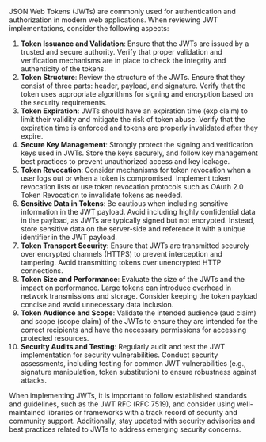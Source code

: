 JSON Web Tokens (JWTs) are commonly used for authentication and authorization in modern web applications. When reviewing JWT implementations, consider the following aspects:

1. **Token Issuance and Validation**: Ensure that the JWTs are issued by a trusted and secure authority. Verify that proper validation and verification mechanisms are in place to check the integrity and authenticity of the tokens.
2. **Token Structure**: Review the structure of the JWTs. Ensure that they consist of three parts: header, payload, and signature. Verify that the token uses appropriate algorithms for signing and encryption based on the security requirements.
3. **Token Expiration**: JWTs should have an expiration time (exp claim) to limit their validity and mitigate the risk of token abuse. Verify that the expiration time is enforced and tokens are properly invalidated after they expire.
4.  **Secure Key Management**: Strongly protect the signing and verification keys used in JWTs. Store the keys securely, and follow key management best practices to prevent unauthorized access and key leakage.
5. **Token Revocation**: Consider mechanisms for token revocation when a user logs out or when a token is compromised. Implement token revocation lists or use token revocation protocols such as OAuth 2.0 Token Revocation to invalidate tokens as needed.
6. **Sensitive Data in Tokens**: Be cautious when including sensitive information in the JWT payload. Avoid including highly confidential data in the payload, as JWTs are typically signed but not encrypted. Instead, store sensitive data on the server-side and reference it with a unique identifier in the JWT payload.
7. **Token Transport Security**: Ensure that JWTs are transmitted securely over encrypted channels (HTTPS) to prevent interception and tampering. Avoid transmitting tokens over unencrypted HTTP connections.
8. **Token Size and Performance**: Evaluate the size of the JWTs and the impact on performance. Large tokens can introduce overhead in network transmissions and storage. Consider keeping the token payload concise and avoid unnecessary data inclusion.
9. **Token Audience and Scope**: Validate the intended audience (aud claim) and scope (scope claim) of the JWTs to ensure they are intended for the correct recipients and have the necessary permissions for accessing protected resources.
10. **Security Audits and Testing**: Regularly audit and test the JWT implementation for security vulnerabilities. Conduct security assessments, including testing for common JWT vulnerabilities (e.g., signature manipulation, token substitution) to ensure robustness against attacks.

When implementing JWTs, it is important to follow established standards and guidelines, such as the JWT RFC (RFC 7519), and consider using well-maintained libraries or frameworks with a track record of security and community support. Additionally, stay updated with security advisories and best practices related to JWTs to address emerging security concerns.